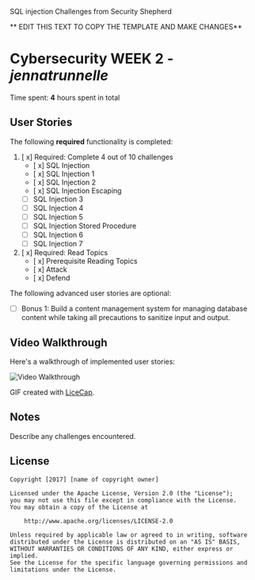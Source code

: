 SQL injection Challenges from Security Shepherd

** EDIT THIS TEXT TO COPY THE TEMPLATE AND MAKE CHANGES**
# Cybersecurity WEEK 2 - *jennatrunnelle* 

Time spent: **4** hours spent in total 

## User Stories

The following **required** functionality is completed:

1. [ x]  Required: Complete 4 out of 10 challenges
    -  [ x]  SQL Injection
    -  [ x]  SQL Injection 1
    -  [ x]  SQL Injection 2
    -  [ x]  SQL Injection Escaping
    -  [  ]  SQL Injection 3
    -  [  ]  SQL Injection 4
    -  [  ]  SQL Injection 5
    -  [  ]  SQL Injection Stored Procedure
    -  [  ]  SQL Injection 6
    -  [  ]  SQL Injection 7
  
2. [ x]  Required: Read Topics
    -  [ x] Prerequisite Reading Topics
    -  [ x] Attack
    -  [ x] Defend

The following advanced user stories are optional:

* [ ]  Bonus 1: Build a content management system for managing database content while taking all precautions to sanitize input and output.

## Video Walkthrough

Here's a walkthrough of implemented user stories:

<img src='http://i.imgur.com/LfvMHPT.gif' title='Video Walkthrough' width='' alt='Video Walkthrough' />



GIF created with [LiceCap](http://www.cockos.com/licecap/).

## Notes

Describe any challenges encountered.

## License

    Copyright [2017] [name of copyright owner]

    Licensed under the Apache License, Version 2.0 (the "License");
    you may not use this file except in compliance with the License.
    You may obtain a copy of the License at

        http://www.apache.org/licenses/LICENSE-2.0

    Unless required by applicable law or agreed to in writing, software
    distributed under the License is distributed on an "AS IS" BASIS,
    WITHOUT WARRANTIES OR CONDITIONS OF ANY KIND, either express or implied.
    See the License for the specific language governing permissions and
    limitations under the License.
